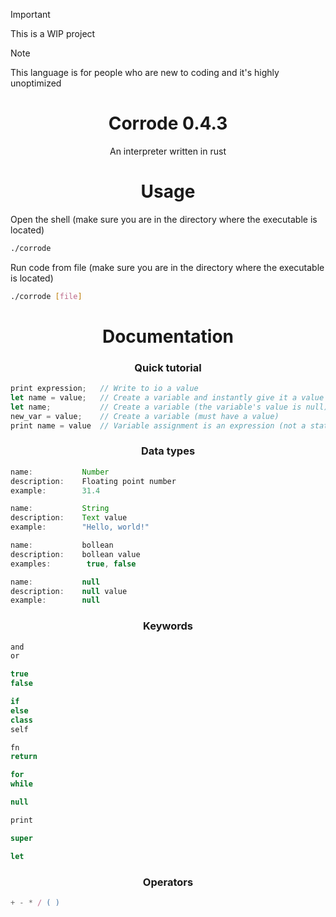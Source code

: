 > [!IMPORTANT]  
> This is a WIP project

> [!NOTE]  
> This language is for people who are new to coding and it's highly unoptimized


<h1 align="center">
    Corrode 0.4.3
</h1>

<p align="center">
    An interpreter written in rust
</p>

<h1 align="center">
    Usage
</h1>

<p align="left">
    Open the shell (make sure you are in the directory where the executable is located)
</p>

```bash
./corrode
```

<p align="left">
    Run code from file (make sure you are in the directory where the executable is located)
</p>

```bash
./corrode [file]
```

<h1 align="center">
    Documentation
</h1>

<h3 align="center">
    Quick tutorial
</h1>

```js
print expression;   // Write to io a value
let name = value;   // Create a variable and instantly give it a value
let name;           // Create a variable (the variable's value is null)
new_var = value;    // Create a variable (must have a value)
print name = value  // Variable assignment is an expression (not a statement). It returns the new value 
```

<h3 align="center">
    Data types
</h3>

```js
name:           Number
description:    Floating point number
example:        31.4
```

```js
name:           String
description:    Text value
example:        "Hello, world!"
```

```js
name:           bollean
description:    bollean value
examples:        true, false
```

```js
name:           null
description:    null value
example:        null
```

<h3 align="center">
    Keywords
</h3>

```js
and
or

true
false

if
else
class
self

fn
return

for
while

null

print

super

let
```

<h3 align="center">
    Operators
</h3>

```js
+ - * / ( )
```
